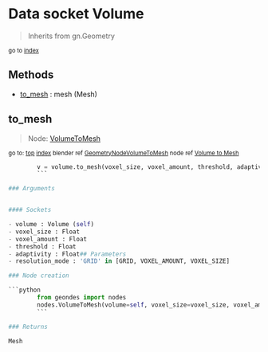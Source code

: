 
# Data socket Volume

> Inherits from gn.Geometry
  
<sub>go to [index](/docs/index.md)</sub>



## Methods

- [to_mesh](#to_mesh) : mesh (Mesh)

## to_mesh

> Node: [VolumeToMesh](/docs/nodes/VolumeToMesh.md)
  
<sub>go to: [top](#data-socket-volume) [index](/docs/index.md)
blender ref [GeometryNodeVolumeToMesh](https://docs.blender.org/api/current/bpy.types.GeometryNodeVolumeToMesh.html)
node ref [Volume to Mesh](https://docs.blender.org/manual/en/latest/modeling/geometry_nodes/volume/volume_to_mesh.html) </sub>

```python
        v = volume.to_mesh(voxel_size, voxel_amount, threshold, adaptivity, resolution_mode)
        ```

### Arguments


#### Sockets

- volume : Volume (self)
- voxel_size : Float
- voxel_amount : Float
- threshold : Float
- adaptivity : Float## Parameters
- resolution_mode : 'GRID' in [GRID, VOXEL_AMOUNT, VOXEL_SIZE]

### Node creation

```python
        from geondes import nodes
        nodes.VolumeToMesh(volume=self, voxel_size=voxel_size, voxel_amount=voxel_amount, threshold=threshold, adaptivity=adaptivity, resolution_mode=resolution_mode)
        ```

### Returns

Mesh

